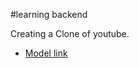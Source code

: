 #learning backend

Creating a Clone of youtube.

- [Model link](https://app.eraser.io/workspace/YtPqZ1VogxGy1jzIDkzj)